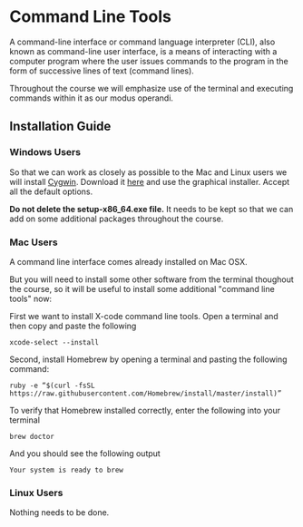 # Command Line Tools

A command-line interface or command language interpreter (CLI), also known as command-line user interface, is a means of interacting with a computer program where the user issues commands to the program in the form of successive lines of text (command lines).

Throughout the course we will emphasize use of the terminal and executing commands within it as our modus operandi.

## Installation Guide

### Windows Users

So that we can work as closely as possible to the Mac and Linux users we will install [Cygwin](https://www.cygwin.com/).
Download it [here](https://cygwin.com/install.html) and use the graphical installer. Accept all the default options.

**Do not delete the setup-x86_64.exe file.** It needs to be kept so that we can add on some additional packages throughout the course.


### Mac Users

A command line interface comes already installed on Mac OSX.

But you will need to install some other software from the terminal thoughout the course, so it will be useful to install some additional "command line tools" now:

First we want to install X-code command line tools. Open a terminal and then copy and paste the following

    xcode-select --install

Second,  install Homebrew by opening a terminal and pasting the following command:

    ruby -e “$(curl -fsSL https://raw.githubusercontent.com/Homebrew/install/master/install)”

To verify that Homebrew installed correctly, enter the following into your terminal

    brew doctor

And you should see the following output

    Your system is ready to brew

### Linux Users

Nothing needs to be done.
